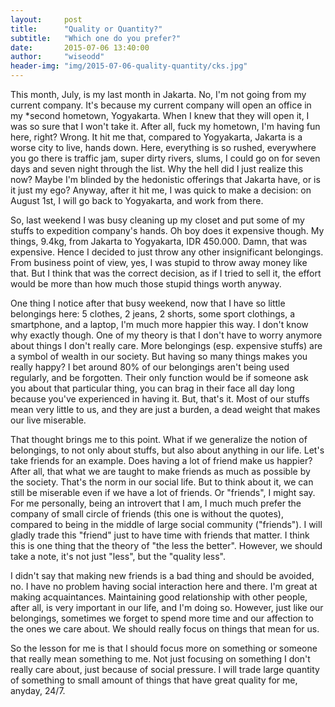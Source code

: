 ```yaml
---
layout:     post
title:      "Quality or Quantity?"
subtitle:   "Which one do you prefer?"
date:       2015-07-06 13:40:00
author:     "wiseodd"
header-img: "img/2015-07-06-quality-quantity/cks.jpg"
---
```


This month, July, is my last month in Jakarta. No, I'm not going from my current company. It's because my current company will open an office in my *second hometown, Yogyakarta. When I knew that they will open it, I was so sure that I won't take it. After all, fuck my hometown, I'm having fun here, right? Wrong. It hit me that, compared to Yogyakarta, Jakarta is a worse city to live, hands down. Here, everything is so rushed, everywhere you go there is traffic jam, super dirty rivers, slums, I could go on for seven days and seven night through the list. Why the hell did I just realize this now? Maybe I'm blinded by the hedonistic offerings that Jakarta have, or is it just my ego? Anyway, after it hit me, I was quick to make a decision: on August 1st, I will go back to Yogyakarta, and work from there.

So, last weekend I was busy cleaning up my closet and put some of my stuffs to expedition company's hands. Oh boy does it expensive though. My things, 9.4kg, from Jakarta to Yogyakarta, IDR 450.000. Damn, that was expensive. Hence I decided to just throw any other insignificant belongings. From business point of view, yes, I was stupid to throw away money like that. But I think that was the correct decision, as if I tried to sell it, the effort would be more than how much those stupid things worth anyway.

One thing I notice after that busy weekend, now that I have so little belongings here: 5 clothes, 2 jeans, 2 shorts, some sport clothings, a smartphone, and a laptop, I'm much more happier this way. I don't know why exactly though. One of my theory is that I don't have to worry anymore about things I don't really care. More belongings (esp. expensive stuffs) are a symbol of wealth in our society. But having so many things makes you really happy? I bet around 80% of our belongings aren't being used regularly, and be forgotten. Their only function would be if someone ask you about that particular thing, you can brag in their face all day long because you've experienced in having it. But, that's it. Most of our stuffs mean very little to us, and they are just a burden, a dead weight that makes our live miserable.

That thought brings me to this point. What if we generalize the notion of belongings, to not only about stuffs, but also about anything in our life. Let's take friends for an example. Does having a lot of friend make us happier? After all, that what we are taught to make friends as much as possible by the society. That's the norm in our social life. But to think about it, we can still be miserable even if we have a lot of friends. Or "friends",  I might say. For me personally, being an introvert that I am, I much much prefer the company of small circle of friends (this one is without the quotes), compared to being in the middle of large social community ("friends"). I will gladly trade this "friend" just to have time with friends that matter. I think this is one thing that the theory of "the less the better". However, we should take a note, it's not just "less", but the "quality less". 

I didn't say that making new friends is a bad thing and should be avoided, no. I have no problem having social interaction here and there. I'm great at making acquaintances. Maintaining good relationship with other people, after all, is very important in our life, and I'm doing so. However, just like our belongings, sometimes we forget to spend more time and our affection to the ones we care about. We should really focus on things that mean for us.

So the lesson for me is that I should focus more on something or someone that really mean something to me. Not just focusing on something I don't really care about, just because of social pressure. I will trade large quantity of something to small amount of things that have great quality for me, anyday, 24/7.